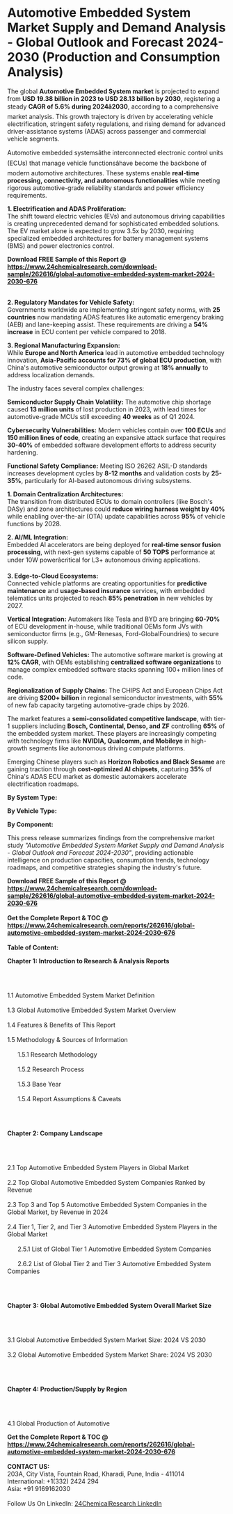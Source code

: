 <h1>Automotive Embedded System Market Supply and Demand Analysis - Global Outlook and Forecast 2024-2030 (Production and Consumption Analysis)</h1><p>The global <strong>Automotive Embedded System market</strong> is projected to expand from <strong>USD 19.38 billion in 2023 to USD 28.13 billion by 2030</strong>, registering a steady <strong>CAGR of 5.6% during 2024â2030</strong>, according to a comprehensive market analysis. This growth trajectory is driven by accelerating vehicle electrification, stringent safety regulations, and rising demand for advanced driver-assistance systems (ADAS) across passenger and commercial vehicle segments.</p><p>Automotive embedded systemsâthe interconnected electronic control units (ECUs) that manage vehicle functionsâhave become the backbone of modern automotive architectures. These systems enable <strong>real-time processing, connectivity, and autonomous functionalities</strong> while meeting rigorous automotive-grade reliability standards and power efficiency requirements.</p><p><strong>1. Electrification and ADAS Proliferation:</strong><br>
The shift toward electric vehicles (EVs) and autonomous driving capabilities is creating unprecedented demand for sophisticated embedded solutions. The EV market alone is expected to grow 3.5x by 2030, requiring specialized embedded architectures for battery management systems (BMS) and power electronics control.</p><div><b>Download FREE Sample of this Report @ 
            <a href="https://www.24chemicalresearch.com/download-sample/262616/global-automotive-embedded-system-market-2024-2030-676">
            https://www.24chemicalresearch.com/download-sample/262616/global-automotive-embedded-system-market-2024-2030-676</a></b></div><br><p><strong>2. Regulatory Mandates for Vehicle Safety:</strong><br>
Governments worldwide are implementing stringent safety norms, with <strong>25 countries</strong> now mandating ADAS features like automatic emergency braking (AEB) and lane-keeping assist. These requirements are driving a <strong>54% increase</strong> in ECU content per vehicle compared to 2018.</p><p><strong>3. Regional Manufacturing Expansion:</strong><br>
While <strong>Europe and North America</strong> lead in automotive embedded technology innovation, <strong>Asia-Pacific accounts for 73% of global ECU production</strong>, with China's automotive semiconductor output growing at <strong>18% annually</strong> to address localization demands.</p><p>The industry faces several complex challenges:</p><p><strong>Semiconductor Supply Chain Volatility:</strong> The automotive chip shortage caused <strong>13 million units</strong> of lost production in 2023, with lead times for automotive-grade MCUs still exceeding <strong>40 weeks</strong> as of Q1 2024.</p><p><strong>Cybersecurity Vulnerabilities:</strong> Modern vehicles contain over <strong>100 ECUs</strong> and <strong>150 million lines of code</strong>, creating an expansive attack surface that requires <strong>30-40%</strong> of embedded software development efforts to address security hardening.</p><p><strong>Functional Safety Compliance:</strong> Meeting ISO 26262 ASIL-D standards increases development cycles by <strong>8-12 months</strong> and validation costs by <strong>25-35%</strong>, particularly for AI-based autonomous driving subsystems.</p><p><strong>1. Domain Centralization Architectures:</strong><br>
The transition from distributed ECUs to domain controllers (like Bosch's DASy) and zone architectures could <strong>reduce wiring harness weight by 40%</strong> while enabling over-the-air (OTA) update capabilities across <strong>95%</strong> of vehicle functions by 2028.</p><p><strong>2. AI/ML Integration:</strong><br>
Embedded AI accelerators are being deployed for <strong>real-time sensor fusion processing</strong>, with next-gen systems capable of <strong>50 TOPS</strong> performance at under 10W powerâcritical for L3+ autonomous driving applications.</p><p><strong>3. Edge-to-Cloud Ecosystems:</strong><br>
Connected vehicle platforms are creating opportunities for <strong>predictive maintenance</strong> and <strong>usage-based insurance</strong> services, with embedded telematics units projected to reach <strong>85% penetration</strong> in new vehicles by 2027.</p><p><strong>Vertical Integration:</strong> Automakers like Tesla and BYD are bringing <strong>60-70%</strong> of ECU development in-house, while traditional OEMs form JVs with semiconductor firms (e.g., GM-Renesas, Ford-GlobalFoundries) to secure silicon supply.</p><p><strong>Software-Defined Vehicles:</strong> The automotive software market is growing at <strong>12% CAGR</strong>, with OEMs establishing <strong>centralized software organizations</strong> to manage complex embedded software stacks spanning 100+ million lines of code.</p><p><strong>Regionalization of Supply Chains:</strong> The CHIPS Act and European Chips Act are driving <strong>$200+ billion</strong> in regional semiconductor investments, with <strong>55%</strong> of new fab capacity targeting automotive-grade chips by 2026.</p><p>The market features a <strong>semi-consolidated competitive landscape</strong>, with tier-1 suppliers including <strong>Bosch, Continental, Denso, and ZF</strong> controlling <strong>65%</strong> of the embedded system market. These players are increasingly competing with technology firms like <strong>NVIDIA, Qualcomm, and Mobileye</strong> in high-growth segments like autonomous driving compute platforms.</p><p>Emerging Chinese players such as <strong>Horizon Robotics and Black Sesame</strong> are gaining traction through <strong>cost-optimized AI chipsets</strong>, capturing <strong>35%</strong> of China's ADAS ECU market as domestic automakers accelerate electrification roadmaps.</p><p><strong>By System Type:</strong></p><p><strong>By Vehicle Type:</strong></p><p><strong>By Component:</strong></p><p>This press release summarizes findings from the comprehensive market study <em>"Automotive Embedded System Market Supply and Demand Analysis - Global Outlook and Forecast 2024-2030"</em>, providing actionable intelligence on production capacities, consumption trends, technology roadmaps, and competitive strategies shaping the industry's future.</p><div><b>Download FREE Sample of this Report @ 
            <a href="https://www.24chemicalresearch.com/download-sample/262616/global-automotive-embedded-system-market-2024-2030-676">
            https://www.24chemicalresearch.com/download-sample/262616/global-automotive-embedded-system-market-2024-2030-676</a></b></div><br><div><b>Get the Complete Report & TOC @ 
            <a href="https://www.24chemicalresearch.com/reports/262616/global-automotive-embedded-system-market-2024-2030-676">
            https://www.24chemicalresearch.com/reports/262616/global-automotive-embedded-system-market-2024-2030-676</a></b></div><br>
            <b>Table of Content:</b><p><p><strong>Chapter 1: Introduction to Research &amp; Analysis Reports</strong></p><br />
<br />
<p>1.1 Automotive Embedded System Market Definition<br /><br />
1.3 Global Automotive Embedded System Market Overview<br /><br />
1.4 Features &amp; Benefits of This Report<br /><br />
1.5 Methodology &amp; Sources of Information<br /><br />
&nbsp;&nbsp;&nbsp;&nbsp;&nbsp; 1.5.1 Research Methodology<br /><br />
&nbsp;&nbsp;&nbsp;&nbsp;&nbsp; 1.5.2 Research Process<br /><br />
&nbsp;&nbsp;&nbsp;&nbsp;&nbsp; 1.5.3 Base Year<br /><br />
&nbsp;&nbsp;&nbsp;&nbsp;&nbsp; 1.5.4 Report Assumptions &amp; Caveats</p><br />
<br />
<p><strong>Chapter 2: Company Landscape</strong></p><br />
<br />
<p>2.1 Top Automotive Embedded System Players in Global Market<br /><br />
2.2 Top Global Automotive Embedded System Companies Ranked by Revenue<br /><br />
2.3 Top 3 and Top 5 Automotive Embedded System Companies in the Global Market, by Revenue in 2024<br /><br />
2.4 Tier 1, Tier 2, and Tier 3 Automotive Embedded System Players in the Global Market<br /><br />
&nbsp;&nbsp;&nbsp;&nbsp;&nbsp; 2.5.1 List of Global Tier 1 Automotive Embedded System Companies<br /><br />
&nbsp;&nbsp;&nbsp;&nbsp;&nbsp; 2.6.2 List of Global Tier 2 and Tier 3 Automotive Embedded System Companies</p><br />
<br />
<p><strong>Chapter 3: Global Automotive Embedded System Overall Market Size</strong></p><br />
<br />
<p>3.1 Global Automotive Embedded System Market Size: 2024 VS 2030<br /><br />
3.2 Global Automotive Embedded System Market Share: 2024 VS 2030</p><br />
<br />
<p><strong>Chapter 4: Production/Supply by Region</strong></p><br />
<br />
<p>4.1 Global Production of Automotive </p><div><b>Get the Complete Report & TOC @ 
            <a href="https://www.24chemicalresearch.com/reports/262616/global-automotive-embedded-system-market-2024-2030-676">
            https://www.24chemicalresearch.com/reports/262616/global-automotive-embedded-system-market-2024-2030-676</a></b></div><br><b>CONTACT US:</b><br>
            203A, City Vista, Fountain Road, Kharadi, Pune, India - 411014<br>
            International: +1(332) 2424 294<br>
            Asia: +91 9169162030 <br><br>
            Follow Us On LinkedIn: <a href="https://www.linkedin.com/company/24chemicalresearch/">24ChemicalResearch LinkedIn</a>